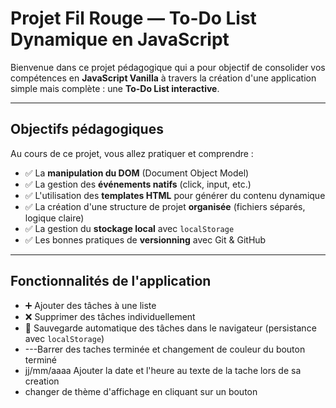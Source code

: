 #  Projet Fil Rouge — To-Do List Dynamique en JavaScript

Bienvenue dans ce projet pédagogique qui a pour objectif de consolider vos compétences en **JavaScript Vanilla** à travers la création d'une application simple mais complète : une **To-Do List interactive**.

---

##  Objectifs pédagogiques

Au cours de ce projet, vous allez pratiquer et comprendre :

- ✅ La **manipulation du DOM** (Document Object Model)
- ✅ La gestion des **événements natifs** (click, input, etc.)
- ✅ L'utilisation des **templates HTML** pour générer du contenu dynamique
- ✅ La création d'une structure de projet **organisée** (fichiers séparés, logique claire)
- ✅ La gestion du **stockage local** avec `localStorage`
- ✅ Les bonnes pratiques de **versionning** avec Git & GitHub

---

##  Fonctionnalités de l'application

- ➕ Ajouter des tâches à une liste
- ❌ Supprimer des tâches individuellement
- 💾 Sauvegarde automatique des tâches dans le navigateur (persistance avec `localStorage`)
- ---Barrer des taches terminée et changement de couleur du bouton terminé
- jj/mm/aaaa  Ajouter la date et l'heure au texte de la tache lors de sa creation
- changer de thème d'affichage en cliquant sur un bouton
